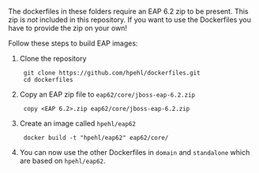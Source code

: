 The dockerfiles in these folders require an EAP 6.2 zip to be present. This zip is _not_ included in this repository. If you want to use the Dockerfiles you have to provide the zip on your own!

Follow these steps to build EAP images:

1. Clone the repository

        git clone https://github.com/hpehl/dockerfiles.git
        cd dockerfiles

2. Copy an EAP zip file to `eap62/core/jboss-eap-6.2.zip`

        copy <EAP 6.2>.zip eap62/core/jboss-eap-6.2.zip

3. Create an image called `hpehl/eap62`

        docker build -t "hpehl/eap62" eap62/core/

4. You can now use the other Dockerfiles in `domain` and `standalone` which are based on `hpehl/eap62`.
